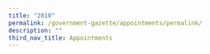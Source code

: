 ```yaml
---
title: "2010"
permalink: /government-gazette/appointments/permalink/
description: ""
third_nav_title: Appointments
---
```

